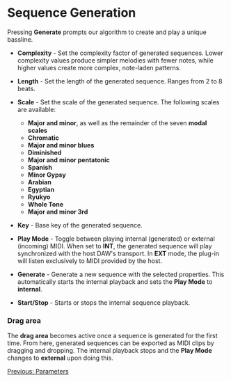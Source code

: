 # Sequence Generation

Pressing **Generate** prompts our algorithm to create and play a unique bassline.

- **Complexity** - Set the complexity factor of generated sequences. Lower complexity values produce simpler melodies with fewer notes, while higher values create more complex, note-laden patterns.

- **Length** - Set the length of the generated sequence. Ranges from 2 to 8 beats.

- **Scale** - Set the scale of the generated sequence. The following scales are available:
    - **Major and minor**, as well as the remainder of the seven **modal scales** 
    - **Chromatic**
    - **Major and minor blues**
    - **Diminished**
    - **Major and minor pentatonic**
    - **Spanish**
    - **Minor Gypsy**
    - **Arabian**
    - **Egyptian**
    - **Ryukyo**
    - **Whole Tone**
    - **Major and minor 3rd**

- **Key** - Base key of the generated sequence.

- **Play Mode** - Toggle between playing internal (generated) or external (incoming) MIDI. When set to **INT**, the generated sequence will play synchronized with the host DAW's transport. In **EXT** mode, the plug-in will listen exclusively to MIDI provided by the host.

- **Generate** - Generate a new sequence with the selected properties. This automatically starts the internal playback and sets the **Play Mode** to **internal**.

- **Start/Stop** - Starts or stops the internal sequence playback.

### **Drag area**

The **drag area** becomes active once a sequence is generated for the first time. From here, generated sequences can be exported as MIDI clips by dragging and dropping. The internal playback stops and the **Play Mode** changes to **external** upon doing this.

[Previous: Parameters](parameters)